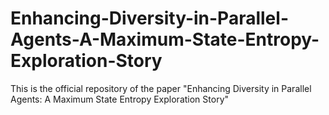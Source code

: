 # Enhancing-Diversity-in-Parallel-Agents-A-Maximum-State-Entropy-Exploration-Story
This is the official repository of the paper "Enhancing Diversity in Parallel Agents: A Maximum State Entropy Exploration Story"
